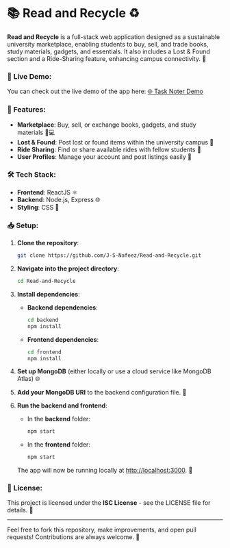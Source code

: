 # 📚 **Read and Recycle** ♻️

**Read and Recycle** is a full-stack web application designed as a sustainable university marketplace, enabling students to buy, sell, and trade books, study materials, gadgets, and essentials. It also includes a Lost & Found section and a Ride-Sharing feature, enhancing campus connectivity. 🚗

### 🎥 **Live Demo**:
You can check out the live demo of the app here: [🌐 Task Noter Demo](https://read-recycle.netlify.app/)

### 🔑 **Features**:
- **Marketplace**: Buy, sell, or exchange books, gadgets, and study materials 📖💻
- **Lost & Found**: Post lost or found items within the university campus 🧳
- **Ride Sharing**: Find or share available rides with fellow students 🚙
- **User Profiles**: Manage your account and post listings easily 👤

### 🛠 **Tech Stack**:
- **Frontend**: ReactJS ⚛️
- **Backend**: Node.js, Express 🌐
- **Styling**: CSS 🎨

### 📥 **Setup**:
1. **Clone the repository**:
    ```bash
    git clone https://github.com/J-S-Nafeez/Read-and-Recycle.git
    ```

2. **Navigate into the project directory**:
    ```bash
    cd Read-and-Recycle
    ```

3. **Install dependencies**:
    - **Backend dependencies**:
      ```bash
      cd backend
      npm install
      ```
    - **Frontend dependencies**:
      ```bash
      cd frontend
      npm install
      ```

4. **Set up MongoDB** (either locally or use a cloud service like MongoDB Atlas) 🌐

5. **Add your MongoDB URI** to the backend configuration file. 🔐

6. **Run the backend and frontend**:
    - In the **backend** folder:
      ```bash
      npm start
      ```
    - In the **frontend** folder:
      ```bash
      npm start
      ```
    The app will now be running locally at [http://localhost:3000](http://localhost:3000). 🌟

### 📜 **License**:
This project is licensed under the **ISC License** - see the LICENSE file for details. 🔑

---

Feel free to fork this repository, make improvements, and open pull requests! Contributions are always welcome. 🙌
